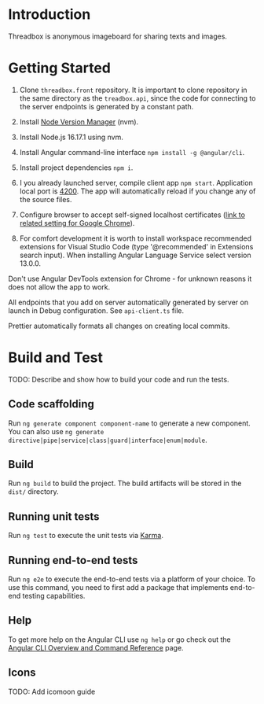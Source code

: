 # Introduction

Threadbox is anonymous imageboard for sharing texts and images.

# Getting Started

1. Clone `threadbox.front` repository. It is important to clone repository in the same directory as the `treadbox.api`, since the code for connecting to the server endpoints is generated by a constant path.

1. Install [Node Version Manager](https://github.com/nvm-sh/nvm#important-notes) (nvm).

1. Install Node.js 16.17.1 using nvm.

1. Install Angular command-line interface `npm install -g @angular/cli`.

1. Install project dependencies `npm i`.

1. I you already launched server, compile client app `npm start`. Application local port is [4200](https://localhost:4200). The app will automatically reload if you change any of the source files.

1. Configure browser to accept self-signed localhost certificates ([link to related setting for Google Chrome](chrome://flags/#allow-insecure-localhost)).

1. For comfort development it is worth to install workspace recommended extensions for Visual Studio Code (type '@recommended' in Extensions search input). When installing Angular Language Service select version 13.0.0.

Don't use Angular DevTools extension for Chrome - for unknown reasons it does not allow the app to work.

All endpoints that you add on server automatically generated by server on launch in Debug configuration. See `api-client.ts` file.

Prettier automatically formats all changes on creating local commits.

# Build and Test

TODO: Describe and show how to build your code and run the tests.

## Code scaffolding

Run `ng generate component component-name` to generate a new component. You can also use `ng generate directive|pipe|service|class|guard|interface|enum|module`.

## Build

Run `ng build` to build the project. The build artifacts will be stored in the `dist/` directory.

## Running unit tests

Run `ng test` to execute the unit tests via [Karma](https://karma-runner.github.io).

## Running end-to-end tests

Run `ng e2e` to execute the end-to-end tests via a platform of your choice. To use this command, you need to first add a package that implements end-to-end testing capabilities.

## Help

To get more help on the Angular CLI use `ng help` or go check out the [Angular CLI Overview and Command Reference](https://angular.io/cli) page.

## Icons

TODO: Add icomoon guide
